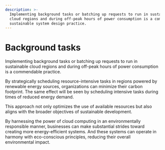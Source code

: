 ```yaml
---
description: >-
  Implementing background tasks or batching up requests to run in sustainable
  cloud regions and during off-peak hours of power consumption is a commendable
  sustainable system design practice.
---
```


# Background tasks

Implementing background tasks or batching up requests to run in sustainable cloud regions and during off-peak hours of power consumption is a commendable practice.

By strategically scheduling resource-intensive tasks in regions powered by renewable energy sources, organizations can minimize their carbon footprint. The same effect will be seen by scheduling intensive tasks during times of reduced energy demand.

This approach not only optimizes the use of available resources but also aligns with the broader objectives of sustainable development.&#x20;

By harnessing the power of cloud computing in an environmentally responsible manner, businesses can make substantial strides toward creating more energy-efficient systems. And these systems can operate in harmony with eco-conscious principles, reducing their overall environmental impact.
